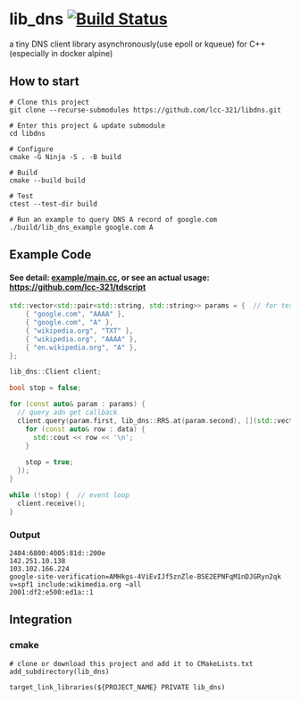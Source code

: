 # lib_dns [![Build Status](https://app.travis-ci.com/lcc-321/libdns.svg?branch=main)](https://app.travis-ci.com/lcc-321/libdns)
a tiny DNS client library asynchronously(use epoll or kqueue) for C++ (especially in docker alpine)

## How to start
```
# Clone this project
git clone --recurse-submodules https://github.com/lcc-321/libdns.git

# Enter this project & update submodule
cd libdns

# Configure
cmake -G Ninja -S . -B build

# Build
cmake --build build

# Test
ctest --test-dir build

# Run an example to query DNS A record of google.com 
./build/lib_dns_example google.com A
```

## Example Code
#### See detail: [example/main.cc](https://github.com/lcc-321/libdns/blob/main/example/main.cc), or see an actual usage: https://github.com/lcc-321/tdscript
```C++
std::vector<std::pair<std::string, std::string>> params = {  // for test
    { "google.com", "AAAA" },
    { "google.com", "A" },
    { "wikipedia.org", "TXT" },
    { "wikipedia.org", "AAAA" },
    { "en.wikipedia.org", "A" },
};

lib_dns::Client client;

bool stop = false;

for (const auto& param : params) {
  // query adn get callback
  client.query(param.first, lib_dns::RRS.at(param.second), [](std::vector<std::string> data) {
    for (const auto& row : data) {
      std::cout << row << '\n';
    }
    
    stop = true;
  });
}

while (!stop) {  // event loop
  client.receive();
}
```

### Output
```
2404:6800:4005:81d::200e
142.251.10.138
103.102.166.224
google-site-verification=AMHkgs-4ViEvIJf5znZle-BSE2EPNFqM1nDJGRyn2qk
v=spf1 include:wikimedia.org ~all
2001:df2:e500:ed1a::1
```


## Integration
### cmake
```
# clone or download this project and add it to CMakeLists.txt
add_subdirectory(lib_dns)

target_link_libraries(${PROJECT_NAME} PRIVATE lib_dns)
```
